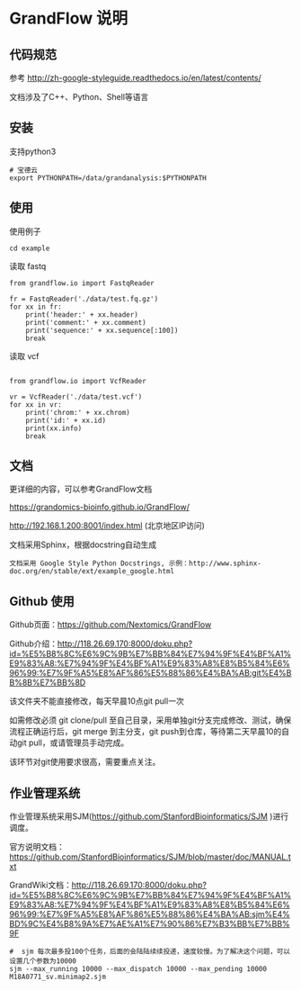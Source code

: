 # GrandFlow 说明


## 代码规范

参考 http://zh-google-styleguide.readthedocs.io/en/latest/contents/

文档涉及了C++、Python、Shell等语言


## 安装

支持python3

```
# 宝德云
export PYTHONPATH=/data/grandanalysis:$PYTHONPATH

```

## 使用

使用例子

```
cd example
```

读取 fastq

```
from grandflow.io import FastqReader

fr = FastqReader('./data/test.fq.gz')
for xx in fr:
    print('header:' + xx.header)
    print('comment:' + xx.comment)
    print('sequence:' + xx.sequence[:100])
    break
```

读取 vcf

```

from grandflow.io import VcfReader

vr = VcfReader('./data/test.vcf')
for xx in vr:
    print('chrom:' + xx.chrom)
    print('id:' + xx.id)
    print(xx.info)
    break
```


## 文档

更详细的内容，可以参考GrandFlow文档

https://grandomics-bioinfo.github.io/GrandFlow/

http://192.168.1.200:8001/index.html (北京地区IP访问)

文档采用Sphinx，根据docstring自动生成

    文档采用 Google Style Python Docstrings, 示例：http://www.sphinx-doc.org/en/stable/ext/example_google.html

## Github 使用

Github页面：https://github.com/Nextomics/GrandFlow

Github介绍：http://118.26.69.170:8000/doku.php?id=%E5%B8%8C%E6%9C%9B%E7%BB%84%E7%94%9F%E4%BF%A1%E9%83%A8:%E7%94%9F%E4%BF%A1%E9%83%A8%E8%B5%84%E6%96%99:%E7%9F%A5%E8%AF%86%E5%88%86%E4%BA%AB:git%E4%BB%8B%E7%BB%8D

该文件夹不能直接修改，每天早晨10点git pull一次

如需修改必须 git clone/pull 至自己目录，采用单独git分支完成修改、测试，确保流程正确运行后，git merge 到主分支，git push到仓库，等待第二天早晨10的自动git pull，或请管理员手动完成。

该环节对git使用要求很高，需要重点关注。

## 作业管理系统

作业管理系统采用SJM(https://github.com/StanfordBioinformatics/SJM )进行调度。

官方说明文档：https://github.com/StanfordBioinformatics/SJM/blob/master/doc/MANUAL.txt

GrandWiki文档：http://118.26.69.170:8000/doku.php?id=%E5%B8%8C%E6%9C%9B%E7%BB%84%E7%94%9F%E4%BF%A1%E9%83%A8:%E7%94%9F%E4%BF%A1%E9%83%A8%E8%B5%84%E6%96%99:%E7%9F%A5%E8%AF%86%E5%88%86%E4%BA%AB:sjm%E4%BD%9C%E4%B8%9A%E7%AE%A1%E7%90%86%E7%B3%BB%E7%BB%9F

```
#  sjm 每次最多投100个任务，后面的会陆陆续续投递，速度较慢。为了解决这个问题，可以设置几个参数为10000
sjm --max_running 10000 --max_dispatch 10000 --max_pending 10000 M18A0771_sv.minimap2.sjm
```

